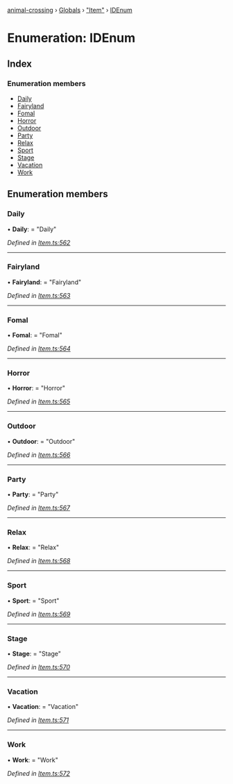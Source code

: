 [animal-crossing](../README.md) › [Globals](../globals.md) › ["Item"](../modules/_item_.md) › [IDEnum](_item_.idenum.md)

# Enumeration: IDEnum

## Index

### Enumeration members

* [Daily](_item_.idenum.md#daily)
* [Fairyland](_item_.idenum.md#fairyland)
* [Fomal](_item_.idenum.md#fomal)
* [Horror](_item_.idenum.md#horror)
* [Outdoor](_item_.idenum.md#outdoor)
* [Party](_item_.idenum.md#party)
* [Relax](_item_.idenum.md#relax)
* [Sport](_item_.idenum.md#sport)
* [Stage](_item_.idenum.md#stage)
* [Vacation](_item_.idenum.md#vacation)
* [Work](_item_.idenum.md#work)

## Enumeration members

###  Daily

• **Daily**: = "Daily"

*Defined in [Item.ts:562](https://github.com/Norviah/animal-crossing/blob/8493ef6/module/types/Item.ts#L562)*

___

###  Fairyland

• **Fairyland**: = "Fairyland"

*Defined in [Item.ts:563](https://github.com/Norviah/animal-crossing/blob/8493ef6/module/types/Item.ts#L563)*

___

###  Fomal

• **Fomal**: = "Fomal"

*Defined in [Item.ts:564](https://github.com/Norviah/animal-crossing/blob/8493ef6/module/types/Item.ts#L564)*

___

###  Horror

• **Horror**: = "Horror"

*Defined in [Item.ts:565](https://github.com/Norviah/animal-crossing/blob/8493ef6/module/types/Item.ts#L565)*

___

###  Outdoor

• **Outdoor**: = "Outdoor"

*Defined in [Item.ts:566](https://github.com/Norviah/animal-crossing/blob/8493ef6/module/types/Item.ts#L566)*

___

###  Party

• **Party**: = "Party"

*Defined in [Item.ts:567](https://github.com/Norviah/animal-crossing/blob/8493ef6/module/types/Item.ts#L567)*

___

###  Relax

• **Relax**: = "Relax"

*Defined in [Item.ts:568](https://github.com/Norviah/animal-crossing/blob/8493ef6/module/types/Item.ts#L568)*

___

###  Sport

• **Sport**: = "Sport"

*Defined in [Item.ts:569](https://github.com/Norviah/animal-crossing/blob/8493ef6/module/types/Item.ts#L569)*

___

###  Stage

• **Stage**: = "Stage"

*Defined in [Item.ts:570](https://github.com/Norviah/animal-crossing/blob/8493ef6/module/types/Item.ts#L570)*

___

###  Vacation

• **Vacation**: = "Vacation"

*Defined in [Item.ts:571](https://github.com/Norviah/animal-crossing/blob/8493ef6/module/types/Item.ts#L571)*

___

###  Work

• **Work**: = "Work"

*Defined in [Item.ts:572](https://github.com/Norviah/animal-crossing/blob/8493ef6/module/types/Item.ts#L572)*
